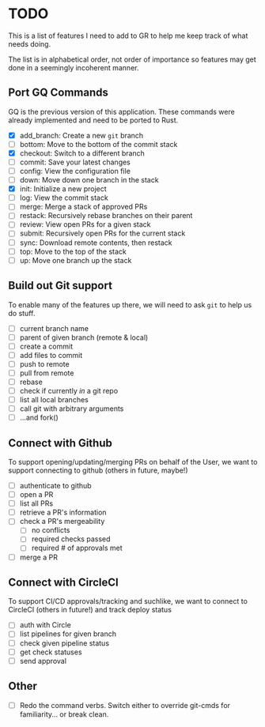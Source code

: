 # TODO
This is a list of features I need to add to GR to help 
me keep track of what needs doing.

The list is in alphabetical order, not order of importance
so features may get done in a seemingly incoherent manner.

## Port GQ Commands
GQ is the previous version of this application. These commands
were already implemented and need to be ported to Rust.

- [x] add_branch: Create a new `git` branch
- [ ] bottom: Move to the bottom of the commit stack
- [x] checkout: Switch to a different branch
- [ ] commit: Save your latest changes
- [ ] config: View the configuration file
- [ ] down: Move down one branch in the stack
- [x] init: Initialize a new project
- [ ] log: View the commit stack
- [ ] merge: Merge a stack of approved PRs 
- [ ] restack: Recursively rebase branches on their parent
- [ ] review: View open PRs for a given stack
- [ ] submit: Recursively open PRs for the current stack
- [ ] sync: Download remote contents, then restack
- [ ] top: Move to the top of the stack
- [ ] up: Move one branch up the stack

## Build out Git support
To enable many of the features up there, we will need to ask
`git` to help us do stuff. 

- [ ] current branch name
- [ ] parent of given branch (remote & local)
- [ ] create a commit
- [ ] add files to commit
- [ ] push to remote
- [ ] pull from remote
- [ ] rebase
- [ ] check if currently _in_ a git repo
- [ ] list all local branches
- [ ] call git with arbitrary arguments 
- [ ] ...and fork() 

## Connect with Github
To support opening/updating/merging PRs on behalf of the User,
we want to support connecting to github (others in future, maybe!)

- [ ] authenticate to github
- [ ] open a PR
- [ ] list all PRs
- [ ] retrieve a PR's information
- [ ] check a PR's mergeability 
  - [ ] no conflicts
  - [ ] required checks passed
  - [ ] required # of approvals met
- [ ] merge a PR

## Connect with CircleCI
To support CI/CD approvals/tracking and suchlike, we want
to connect to CircleCI (others in future!) and track deploy status

- [ ] auth with Circle
- [ ] list pipelines for given branch
- [ ] check given pipeline status
- [ ] get check statuses
- [ ] send approval

## Other

- [ ] Redo the command verbs. Switch either to override git-cmds for familiarity... or break clean.